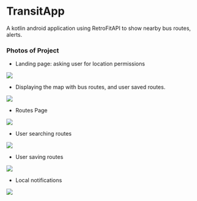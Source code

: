 # TransitApp

A kotlin android application using RetroFitAPI to show nearby bus routes, alerts. 

### Photos of Project

- Landing page: asking user for location permissions
  
![](https://github.com/romelt777/TransitApp/blob/main/SCREENSHOTS/REQUEST_PERMISSIONS.png)
  
- Displaying the map with bus routes, and user saved routes.
  
![](https://github.com/romelt777/TransitApp/blob/main/SCREENSHOTS/HOME_FRAGMENT_WITH_USER_ROUTES.png)

- Routes Page

![](https://github.com/romelt777/TransitApp/blob/main/SCREENSHOTS/ROUTES_FRAGMENT.png)

- User searching routes

![](https://github.com/romelt777/TransitApp/blob/main/SCREENSHOTS/SEARCHING_ROUTES.png)

- User saving routes
  
![](https://github.com/romelt777/TransitApp/blob/main/SCREENSHOTS/ROUTES_ADDED.png)

- Local notifications
  
![](https://github.com/romelt777/TransitApp/blob/main/SCREENSHOTS/ALERTS.png)

